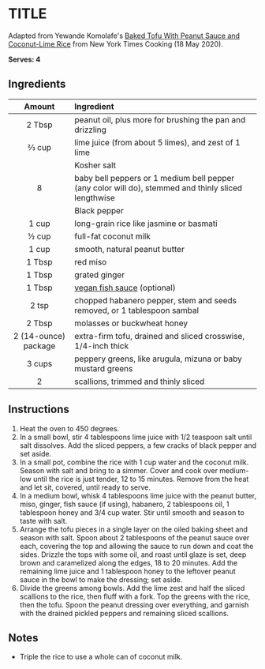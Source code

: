 # TITLE

Adapted from Yewande Komolafe's [Baked Tofu With Peanut Sauce and Coconut-Lime Rice](https://cooking.nytimes.com/recipes/1020530-baked-tofu-with-peanut-sauce-and-coconut-lime-rice) from  New York Times Cooking (18 May 2020).

**Serves: 4**

## Ingredients

| Amount   | Ingredient
| :----:   | :---------
| 2 Tbsp   | peanut oil, plus more for brushing the pan and drizzling
| ⅔ cup    | lime juice (from about 5 limes), and zest of 1 lime
|          |  Kosher salt
| 8        | baby bell peppers or 1 medium bell pepper (any color will do), stemmed and thinly sliced lengthwise
|          |  Black pepper
| 1  cup   | long-grain rice like jasmine or basmati
| ½  cup   | full-fat coconut milk
| 1  cup   | smooth, natural peanut butter
| 1  Tbsp  | red miso
| 1  Tbsp  | grated ginger
| 1  Tbsp  | [vegan fish sauce](../fakes/fish-sauce.md) (optional)
| 2  tsp   | chopped habanero pepper, stem and seeds removed, or 1 tablespoon sambal
| 2  Tbsp  | molasses or buckwheat honey
| 2  (14-ounce) package | extra-firm tofu, drained and sliced crosswise, 1/4-inch thick
| 3  cups  | peppery greens, like arugula, mizuna or baby mustard greens
| 2        | scallions, trimmed and thinly sliced


## Instructions

1. Heat the oven to 450 degrees.
1. In a small bowl, stir 4 tablespoons lime juice with 1/2 teaspoon salt until salt dissolves. Add the sliced peppers, a few cracks of black pepper and set aside.
1. In a small pot, combine the rice with 1 cup water and the coconut milk. Season with salt and bring to a simmer. Cover and cook over medium-low until the rice is just tender, 12 to 15 minutes. Remove from the heat and let sit, covered, until ready to serve.
1. In a medium bowl, whisk 4 tablespoons lime juice with the peanut butter, miso, ginger, fish sauce (if using), habanero, 2 tablespoons oil, 1 tablespoon honey and 3/4 cup water. Stir until smooth and season to taste with salt.
1. Arrange the tofu pieces in a single layer on the oiled baking sheet and season with salt. Spoon about 2 tablespoons of the peanut sauce over each, covering the top and allowing the sauce to run down and coat the sides. Drizzle the tops with some oil, and roast until glaze is set, deep brown and caramelized along the edges, 18 to 20 minutes. Add the remaining lime juice and 1 tablespoon honey to the leftover peanut sauce in the bowl to make the dressing; set aside.
1. Divide the greens among bowls. Add the lime zest and half the sliced scallions to the rice, then fluff with a fork. Top the greens with the rice, then the tofu. Spoon the peanut dressing over everything, and garnish with the drained pickled peppers and remaining sliced scallions.

## Notes

* Triple the rice to use a whole can of coconut milk.
